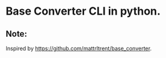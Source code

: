 # Base Converter CLI in python.

## Note:
Inspired by https://github.com/mattrltrent/base_converter.

